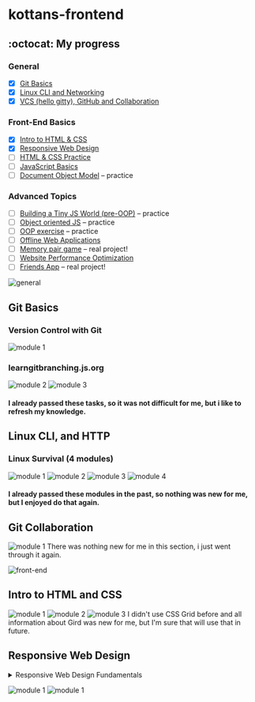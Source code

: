 # kottans-frontend
## :octocat: My progress 
### General
- [x] [Git Basics](https://github.com/kottans/frontend/blob/master/tasks/git-intro.md)<br>
- [x] [Linux CLI and Networking](https://github.com/kottans/frontend/blob/master/tasks/linux-cli-http.md)<br>
- [x] [VCS (hello gitty), GitHub and Collaboration](https://github.com/kottans/frontend/blob/master/tasks/git-collaboration.md)
### Front-End Basics
- [x] [Intro to HTML & CSS](https://github.com/kottans/frontend/blob/master/tasks/html-css-intro.md)<br>
- [x] [Responsive Web Design](https://github.com/kottans/frontend/blob/master/tasks/html-css-responsive.md)<br>
- [ ] [HTML & CSS Practice](https://github.com/kottans/frontend/blob/master/tasks/html-css-popup.md)<br>
- [ ] [JavaScript Basics](https://github.com/kottans/frontend/blob/master/tasks/js-basics.md)<br>
- [ ] [Document Object Model](https://github.com/kottans/frontend/blob/master/tasks/js-dom.md) – practice
### Advanced Topics
- [ ] [Building a Tiny JS World (pre-OOP)](https://github.com/kottans/frontend/blob/master/tasks/js-pre-oop.md) – practice<br>
- [ ] [Object oriented JS](https://github.com/kottans/frontend/blob/master/tasks/js-oop.md) – practice<br>
- [ ] [OOP exercise](https://github.com/kottans/frontend/blob/master/tasks/js-post-oop.md) – practice<br>
- [ ] [Offline Web Applications](https://github.com/kottans/frontend/blob/master/tasks/app-design-offline.md)<br>
- [ ] [Memory pair game](https://github.com/kottans/frontend/blob/master/tasks/memory-pair-game.md) – real project!<br>
- [ ] [Website Performance Optimization](https://github.com/kottans/frontend/blob/master/tasks/app-design-performance.md)<br>
- [ ] [Friends App](https://github.com/kottans/frontend/blob/master/tasks/friends-app.md) – real project!<br>

![general](img/general.jpg)

## Git Basics
### Version Control with Git
![module 1](img/01.png)
### learngitbranching.js.org
![module 2](img/02.png)
![module 3](img/03.png)

#### I already passed these tasks, so it was not difficult for me, but i like to refresh my knowledge.

## Linux CLI, and HTTP
### Linux Survival (4 modules)
![module 1](task_linux_cli/1.png)
![module 2](task_linux_cli/2.png)
![module 3](task_linux_cli/3.png)
![module 4](task_linux_cli/4.png)

#### I already passed these modules in the past, so nothing was new for me, but I enjoyed do that again.

## Git Collaboration
![module 1](task_git_collaboration/1.png)
There was nothing new for me in this section, i just went through it again.

![front-end](img/feb.jpg)

## Intro to HTML and CSS

![module 1](task_html_css_intro/1.png)
![module 2](task_html_css_intro/html.jpg)
![module 3](task_html_css_intro/css.jpg)
I didn't use CSS Grid before and all information about Gird was new for me, but I'm sure that will use that in future.

## Responsive Web Design
<details>

<summary>Responsive Web Design Fundamentals</summary>

 <p> ![module 1](task_responsive_web_design/responsive.jpg) </p>
 
</details>
  

![module 1](task_responsive_web_design/responsive.jpg)
![module 1](task_responsive_web_design/froggy.png)